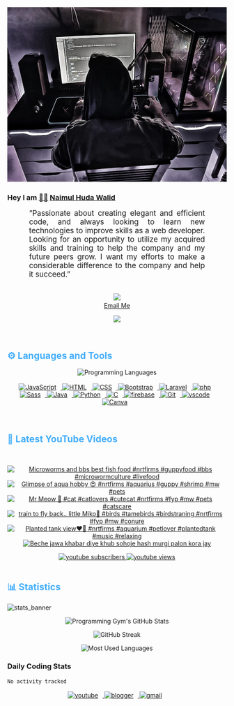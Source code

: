 <!-- ![github_cover_banner](https://www.digitalsolutionservices.com/img/services/web%20development.gif)-->

<div align="center" style="display:block;">
    <img height="400px" width="100%" alt="github cover banner" src="https://raw.githubusercontent.com/NaimulHudaWalid/NaimulHudaWalid/main/272276268_3114779035434264_920860974401480824_n.jpg"/> 
</div>

### Hey I am [👨🏻‍][facebook] [Naimul Huda Walid][youtube]



<p align:"center" style="text-align: justify; margin: 0 50px; font-size: 17px;" >
   “Passionate about creating elegant and efficient code, and always looking to learn new technologies to improve skills as a web developer. Looking for an opportunity to utilize my acquired skills and training to help the company and my future peers grow. I want my efforts to make a considerable difference to the company and help it succeed.”
<br>
<br>
<div align="center">

![](https://visitor-badge.glitch.me/badge?page_id=NaimulHudaWalid)
    <br />
[Email Me](mailto:dev.naimulhuda@gmail.com)
</div>
</p>
<!-- Typing SVG by DenverCoder1 - https://github.com/DenverCoder1/readme-typing-svg -->
<p align="center">
<!--   <a href="https://github.com/DenverCoder1/readme-typing-svg"> -->
    <img src="https://readme-typing-svg.herokuapp.com?color=E22FE4&width=380&height=45&lines=Open-Source+Enthusiast;Learning+In+Public;Empowering+Others;Nice+To+Meet+You+...&center=true"></a>

</p>
<br>
<!-- Languages and Tools -->

<h2 style="color: #44AEFB">⚙️ Languages and Tools</h2>
<div align="center" style="display:block;">
    <img width="100px" alt="Programming Languages" src="https://user-images.githubusercontent.com/78341798/194531121-47b0119a-ce00-439d-b586-125f86acb098.png"/> 
</div>
<br>   
<!-- Icons Resources -->
<!-- https://devicon.dev/ -->
<!-- https://cdn.jsdelivr.net/npm/simple-icons@v3/icons/ -->
<div align="center">
  <a href="https://developer.mozilla.org/en-US/docs/Web/JavaScript" target="_blank" rel="noreferrer">
      <img  alt="JavaScript" height="50px" style="padding-right:10px;" src="https://cdn.jsdelivr.net/gh/devicons/devicon/icons/javascript/javascript-plain.svg"/>
  </a>
  
 
  <a href="https://developer.mozilla.org/en-US/docs/Web/HTML" target="_blank" rel="noreferrer">
      <img  alt="HTML" height="50px" style="padding-right:10px;" src="https://cdn.jsdelivr.net/gh/devicons/devicon/icons/html5/html5-original.svg"/>
  </a>
  <a href="https://developer.mozilla.org/en-US/docs/Web/CSS" target="_blank" rel="noreferrer">
      <img  alt="CSS" height="50px" style="padding-right:10px;" src="https://cdn.jsdelivr.net/gh/devicons/devicon/icons/css3/css3-original.svg"/>
  </a>
  <a href="https://getbootstrap.com/" target="_blank" rel="noreferrer">
      <img  alt="Bootstrap" height="50px" style="padding-right:10px;" src="https://cdn.jsdelivr.net/gh/devicons/devicon/icons/bootstrap/bootstrap-original.svg"/>
  </a> 
  <a href="https://laravel.com/" target="_blank" rel="noreferrer">
      <img  alt="Laravel" height="50px" style="padding-right:10px;" src="https://cdn.jsdelivr.net/gh/devicons/devicon/icons/laravel/laravel-plain.svg"/>
  </a>
  <a href="https://www.php.net/" target="_blank" rel="noreferrer">
      <img  alt="php" height="50px" style="padding-right:10px;" src="https://cdn.jsdelivr.net/gh/devicons/devicon/icons/php/php-original.svg"/>
  </a>
  <a href="https://sass-lang.com/" target="_blank" rel="noreferrer">
      <img  alt="Sass" height="50px" style="padding-right:10px;" src="https://cdn.jsdelivr.net/gh/devicons/devicon/icons/sass/sass-original.svg"/>
  </a>
  <a href="https://www.java.com/en/" target="_blank" rel="noreferrer">
      <img  alt="Java" height="50px" style="padding-right:10px;" src="https://cdn.jsdelivr.net/gh/devicons/devicon/icons/java/java-original.svg"/>
  </a>    
  <a href="https://www.python.org/" target="_blank" rel="noreferrer">
      <img  alt="Python" height="50px" style="padding-right:10px;" src="https://cdn.jsdelivr.net/gh/devicons/devicon/icons/python/python-original.svg"/>
  </a>
  <a href="https://www.cprogramming.com/" target="_blank" rel="noreferrer">
      <img  alt="C" height="50px" style="padding-right:10px;" src="https://cdn.jsdelivr.net/gh/devicons/devicon/icons/c/c-original.svg"/>
  </a>
  
  <a href="https://firebase.google.com/" target="_blank" rel="noreferrer">
      <img  alt="firebase" height="50px" style="padding-right:10px;" src="https://cdn.jsdelivr.net/gh/devicons/devicon/icons/firebase/firebase-plain.svg"/>
  </a>
 
  <a href="https://git-scm.com/" target="_blank" rel="noreferrer">
      <img  alt="Git" height="50px" style="padding-right:10px;" src="https://cdn.jsdelivr.net/gh/devicons/devicon/icons/git/git-original.svg"/>
  </a>
  
  <a href="https://code.visualstudio.com/" target="_blank" rel="noreferrer">
      <img  alt="vscode" height="50px" style="padding-right:10px;"src="https://cdn.jsdelivr.net/gh/devicons/devicon/icons/vscode/vscode-original.svg"/>
  </a>
  <a href="https://www.canva.com/" target="_blank" rel="noreferrer">
      <img  alt="Canva" height="50px" style="padding-right:10px;" src="https://cdn.jsdelivr.net/gh/devicons/devicon/icons/canva/canva-original.svg"/> 
  </a>
</div>
<br>
<br>

<!-- Latest YouTube Videos -->

<h2 style="color: #44AEFB">🎦 Latest YouTube Videos</h2>
<br />

<!-- Resource/Reference: https://github.com/DenverCoder1/github-readme-youtube-cards -->
<div class="youtube videos cards" align="center">

<!-- BEGIN YOUTUBE-CARDS -->
[![Microworms and bbs best fish food #nrtfirms #guppyfood #bbs #microwormculture #livefood](https://ytcards.demolab.com/?id=gc7gpb4_7ic&title=Microworms+and+bbs+best+fish+food+%23nrtfirms+%23guppyfood+%23bbs+%23microwormculture+%23livefood&lang=en&timestamp=1754203487&background_color=%230d1117&title_color=%23ffffff&stats_color=%23dedede&max_title_lines=1&width=250&border_radius=5 "Microworms and bbs best fish food #nrtfirms #guppyfood #bbs #microwormculture #livefood")](https://www.youtube.com/shorts/gc7gpb4_7ic)
[![Glimpse of aqua hobby 😍 #nrtfirms #aquarius #guppy #shrimp  #mw #pets](https://ytcards.demolab.com/?id=JMrmTc7kg28&title=Glimpse+of+aqua+hobby+%F0%9F%98%8D+%23nrtfirms+%23aquarius+%23guppy+%23shrimp++%23mw+%23pets&lang=en&timestamp=1753568053&background_color=%230d1117&title_color=%23ffffff&stats_color=%23dedede&max_title_lines=1&width=250&border_radius=5 "Glimpse of aqua hobby 😍 #nrtfirms #aquarius #guppy #shrimp  #mw #pets")](https://www.youtube.com/shorts/JMrmTc7kg28)
[![Mr Meow 🥹 #cat #catlovers #cutecat #nrtfirms #fyp #mw #pets #catscare](https://ytcards.demolab.com/?id=860IYNlfsNM&title=Mr+Meow+%F0%9F%A5%B9+%23cat+%23catlovers+%23cutecat+%23nrtfirms+%23fyp+%23mw+%23pets+%23catscare&lang=en&timestamp=1753399001&background_color=%230d1117&title_color=%23ffffff&stats_color=%23dedede&max_title_lines=1&width=250&border_radius=5 "Mr Meow 🥹 #cat #catlovers #cutecat #nrtfirms #fyp #mw #pets #catscare")](https://www.youtube.com/shorts/860IYNlfsNM)
[![train to fly back.. little Miko🖤 #birds #tamebirds #birdstraning #nrtfirms #fyp #mw #conure](https://ytcards.demolab.com/?id=ryrwXGdwWBw&title=train+to+fly+back..+little+Miko%F0%9F%96%A4+%23birds+%23tamebirds+%23birdstraning+%23nrtfirms+%23fyp+%23mw+%23conure&lang=en&timestamp=1751488750&background_color=%230d1117&title_color=%23ffffff&stats_color=%23dedede&max_title_lines=1&width=250&border_radius=5 "train to fly back.. little Miko🖤 #birds #tamebirds #birdstraning #nrtfirms #fyp #mw #conure")](https://www.youtube.com/shorts/ryrwXGdwWBw)
[![Planted tank view❤️‍🔥 #nrtfirms #aquarium #petlover #plantedtank #music #relaxing](https://ytcards.demolab.com/?id=IOEv7062edU&title=Planted+tank+view%E2%9D%A4%EF%B8%8F%E2%80%8D%F0%9F%94%A5+%23nrtfirms+%23aquarium+%23petlover+%23plantedtank+%23music+%23relaxing&lang=en&timestamp=1746101468&background_color=%230d1117&title_color=%23ffffff&stats_color=%23dedede&max_title_lines=1&width=250&border_radius=5 "Planted tank view❤️‍🔥 #nrtfirms #aquarium #petlover #plantedtank #music #relaxing")](https://www.youtube.com/shorts/IOEv7062edU)
[![Beche jawa khabar diye khub sohoje hash murgi palon kora jay](https://ytcards.demolab.com/?id=KhcCLB8p6_g&title=Beche+jawa+khabar+diye+khub+sohoje+hash+murgi+palon+kora+jay&lang=en&timestamp=1743049626&background_color=%230d1117&title_color=%23ffffff&stats_color=%23dedede&max_title_lines=1&width=250&border_radius=5 "Beche jawa khabar diye khub sohoje hash murgi palon kora jay")](https://www.youtube.com/watch?v=KhcCLB8p6_g)
<!-- END YOUTUBE-CARDS -->
</div>

<!-- Begin Youtube Buttons -->
<!-- Resource/Reference:  https://github.com/DenverCoder1/custom-icon-badges -->
<div class="youtube buttons" align="center">
    <a href="https://www.youtube.com/channel/UCa3YaFwzSII0kKg3Nads2dQ"  target="_blank">
        <img alt="youtube subscribers" src="https://img.shields.io/youtube/channel/subscribers/UCa3YaFwzSII0kKg3Nads2dQ?logo=youtube&logoColor=red&style=for-the-badge"/>
    </a> 
    <a href="https://www.youtube.com/channel/UCa3YaFwzSII0kKg3Nads2dQ"  target="_blank">
        <img alt="youtube views" src="https://custom-icon-badges.demolab.com/youtube/channel/views/UCa3YaFwzSII0kKg3Nads2dQ?color=%23E05D44&logo=eye&logoColor=white&style=for-the-badge&labelColor=#555555"/>
    </a> 
</div>
<br>
<!-- End Youtube Buttons -->

<!-- Statistics -->

<h2 style="color: #44AEFB">📊 Statistics</h2>

![stats_banner](https://user-images.githubusercontent.com/78341798/194534778-d662496c-ae00-4e8d-ae9b-b90912054e7f.gif)

<!-- Begin Stats Cards -->
<!-- Resources:  -->
<!-- Github & Languages Stats: https://github.com/naimul15-12090/github-readme-stats --> 
<!-- Streak Stats: https://github.com/denvercoder1/github-readme-streak-stats -->
<!-- Change the value after ?username= to your GitHub username. -->
<div class="stats" align="center">

![Programming Gym's GitHub Stats](https://github-readme-stats.vercel.app/api?username=NaimulHudaWalid&hide=stars&count_private=true&show_icons=true&theme=algolia&border_radius=20)

![GitHub Streak](https://streak-stats.demolab.com?user=NaimulHudaWalid&count_private=true&theme=algolia&border_radius=22)

![Most Used Languages](https://github-readme-stats.vercel.app/api/top-langs/?username=NaimulHudaWalid&langs_count=8&layout=compact&show_icons=true&theme=algolia&border_radius=20)
    
<!-- ![Top Langs](https://github-readme-stats.vercel.app/api/top-langs/?username=naimul15-12090&langs_count=8) -->
<!-- [![Top Langs](https://github-readme-stats.vercel.app/api/top-langs/?username=naimul15-12090&layout=compact)](https://github.com/anuraghazra/github-readme-stats)
 -->
    
</div>
<!--  End Stats Cards -->



### Daily Coding Stats
<!--START_SECTION:waka-->

```txt
No activity tracked
```

<!--END_SECTION:waka-->
<!-- Begin Footer -->
<!-- Icons Resources -->
<!-- https://devicon.dev/ -->
<div class="footer" align="center" style="margin:15px;">
    <a href="https://www.youtube.com/channel/UCa3YaFwzSII0kKg3Nads2dQ" target="_blank">
        <img  style="margin:0 10px 10px 0;" src="https://user-images.githubusercontent.com/78341798/194531650-698ef1b1-9cbd-4b4f-96ef-5a2ec4b5d7e6.svg" alt="youtube" width="40px"/>
    </a>
    <a href="https://www.linkedin.com/in/naimulhudawalid/" target="_blank">
        <img style="margin:0 10px 10px 0;" src="https://user-images.githubusercontent.com/78341798/194531458-b5dfeb1b-bad5-4dfa-909a-2e402262db9a.svg" alt="blogger" width="40px"/>
    </a>
    <a href="mailto:dev.naimulhuda@gmail.com" target="_blank">
        <img style="margin:0 10px 10px 0;" src="https://user-images.githubusercontent.com/78341798/194531383-ddb2b774-5bb9-491c-b601-4a4a7d9792fb.svg" alt="gmail" width="40px"/>
    </a>
</div>
<!-- End Footer -->

[youtube]: https://www.youtube.com/channel/UCa3YaFwzSII0kKg3Nads2dQ
[facebook]: https://www.facebook.com/profile.php?id=100007065945838
